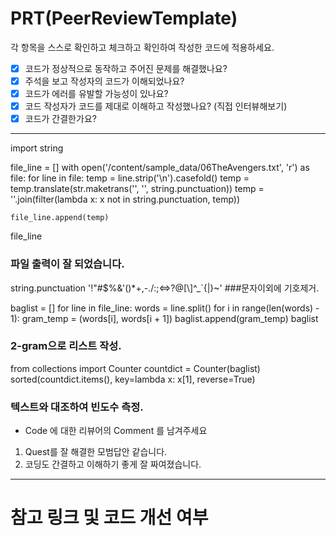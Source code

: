 
# PRT(PeerReviewTemplate)

각 항목을 스스로 확인하고 체크하고 확인하여 작성한 코드에 적용하세요.

- [x] 코드가 정상적으로 동작하고 주어진 문제를 해결했나요?
- [x] 주석을 보고 작성자의 코드가 이해되었나요?
- [x] 코드가 에러를 유발할 가능성이 있나요?
- [x] 코드 작성자가 코드를 제대로 이해하고 작성했나요? (직접 인터뷰해보기)
- [x] 코드가 간결한가요?

---

import string

file_line = []
with open('/content/sample_data/06TheAvengers.txt', 'r') as file:
  for line in file:
    temp = line.strip('\n').casefold()
    temp = temp.translate(str.maketrans('', '', string.punctuation))
    temp = ''.join(filter(lambda x: x not in string.punctuation, temp))
    
    file_line.append(temp)
file_line
### 파일 출력이 잘 되었습니다.

string.punctuation
'!"#$%&\'()*+,-./:;<=>?@[\\]^_`{|}~'
###문자이외에 기호제거.

baglist = []
for line in file_line:
  words = line.split()
  for i in range(len(words) - 1):
    gram_temp = (words[i], words[i + 1])
    baglist.append(gram_temp)
baglist
### 2-gram으로 리스트 작성.

from collections import Counter
countdict = Counter(baglist)
sorted(countdict.items(), key=lambda x: x[1], reverse=True) 
### 텍스트와 대조하여 빈도수 측정. 
   
   - Code 에 대한 리뷰어의 Comment 를 남겨주세요

1. Quest를 잘 해결한 모범답안 같습니다.
2. 코딩도 간결하고 이해하기 좋게 잘 짜여졌습니다.
---

# 참고 링크 및 코드 개선 여부
